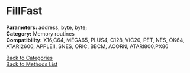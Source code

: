 # FillFast

**Parameters:** address, byte, byte;  
**Category:** Memory routines  
**Compatibility:** X16,C64, MEGA65, PLUS4, C128, VIC20, PET,  NES, OK64, ATARI2600, APPLEII, SNES, ORIC, BBCM, ACORN, ATARI800,PX86  


[Back to Categories](../categories/memory_routines.md)  
[Back to Methods List](../../SUMMARY.md)

